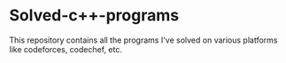 # Solved-c++-programs
This repository contains all the programs I've solved on various platforms like codeforces, codechef, etc.
